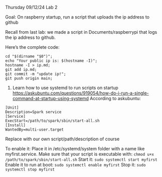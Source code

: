 Thursday 09/12/24 Lab 2

Goal: On raspberry startup, run a script that uploads the ip address to github

Recall from last lab: we made a script in Documents/raspberrypi that logs the ip address to github.

Here’s the complete code:
```
cd "$(dirname "$0")";
echo "Your public ip is: $(hostname -I)";
hostname -I > ip.md;
git add ip.md;
git commit -m "update ip!";
git push origin main;
```

1. Learn how to use systemd to run scripts on startup https://askubuntu.com/questions/919054/how-do-i-run-a-single-command-at-startup-using-systemd 
According to askubuntu:
```
[Unit] 
Description=Spark service 
[Service] 
ExecStart=/path/to/spark/sbin/start-all.sh 
[Install] 
WantedBy=multi-user.target
```
Replace with our own script/path/description of course

To enable it:
Place it in /etc/systemd/system folder with a name like myfirst.service.
Make sure that your script is executable with:
`chmod u+x /path/to/spark/sbin/start-all.sh`
Start it:
`sudo systemctl start myfirst`
Enable it to run at boot:
`sudo systemctl enable myfirst`
Stop it:
`sudo systemctl stop myfirst`

